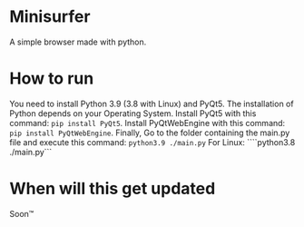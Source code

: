 # Minisurfer
A simple browser made with python.
# How to run
You need to install Python 3.9 (3.8 with Linux) and PyQt5.
The installation of Python depends on your Operating System.
Install PyQt5 with this command:
```pip install PyQt5```.
Install PyQtWebEngine with this command:
```pip install PyQtWebEngine```.
Finally, Go to the folder containing the main.py file and execute this command:
```python3.9 ./main.py```
For Linux:
````python3.8 ./main.py```
# When will this get updated
Soon™
